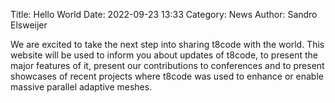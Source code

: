 Title: Hello World
Date: 2022-09-23 13:33
Category: News
Author: Sandro Elsweijer


We are excited to take the next step into sharing t8code with the world. This website will be used to inform you about updates of t8code, to present the major features of it, present our contributions to conferences and to present showcases of recent projects where t8code was used to enhance or enable massive parallel adaptive meshes.